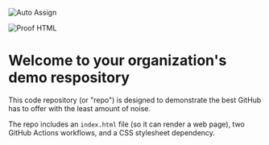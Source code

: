 ![Auto Assign](https://github.com/phryq/demo-repository/actions/workflows/auto-assign.yml/badge.svg)

![Proof HTML](https://github.com/phryq/demo-repository/actions/workflows/proof-html.yml/badge.svg)

# Welcome to your organization's demo respository
This code repository (or "repo") is designed to demonstrate the best GitHub has to offer with the least amount of noise.

The repo includes an `index.html` file (so it can render a web page), two GitHub Actions workflows, and a CSS stylesheet dependency.
